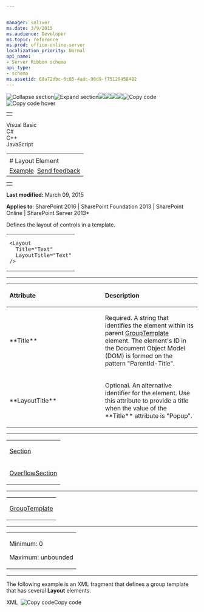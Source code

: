 ```yaml
---


manager: soliver
ms.date: 3/9/2015
ms.audience: Developer
ms.topic: reference
ms.prod: office-online-server
localization_priority: Normal
api_name:
- Server Ribbon schema
api_type:
- schema
ms.assetid: 60a72dbc-6c85-4adc-98d9-f75129458482
---
```


![Collapse
section](../icons/collapse_all.gif "Collapse section")![Expand
section](../icons/expand_all.gif "Expand section")![](../icons/collapse_all.gif)![](../icons/expand_all.gif)![](../icons/dropdown.gif)![](../icons/dropdownHover.gif)![Copy
code](../icons/copycode.gif "Copy code")![Copy code
hover](../icons/copycodeHighlight.gif "Copy code hover")
<table>
<tbody>
<tr class="odd">
<td align="left"></td>
</tr>
</tbody>
</table>

Visual Basic  
C\#  
C++  
JavaScript  

<table>
<tbody>
<tr class="odd">
<td align="left"><span id="runningHeaderText"></span></td>
</tr>
<tr class="even">
<td align="left"># Layout Element</td>
</tr>
<tr class="odd">
<td align="left"><a href="#exampleToggle">Example</a>  <span id="headfeedbackarea" class="feedbackhead"><a href="javascript:SubmitFeedback(&#39;docthis@Microsoft.com&#39;,&#39;&#39;,&#39;&#39;,&#39;&#39;,&#39;1.0.18082.1225&#39;,&#39;%0\dThank%20you%20for%20your%20feedback.%20The%20developer%20writing%20teams%20use%20your%20feedback%20to%20improve%20documentation.%20While%20we%20are%20reviewing%20your%20feedback,%20we%20may%20send%20you%20e-mail%20to%20ask%20for%20clarification%20or%20feedback%20on%20a%20solution.%20We%20do%20not%20use%20your%20e-mail%20address%20for%20any%20other%20purpose%20and%20we%20delete%20it%20after%20we%20finish%20our%20review.%0\AFor%20further%20information%20about%20the%20privacy%20policies%20of%20Microsoft,%20please%20see%20http://privacy.microsoft.com/en-us/default.aspx.%0\A%0\d&#39;,&#39;Customer%20feedback&#39;);">Send feedback</a></span></td>
</tr>
</tbody>
</table>

<table>
<colgroup>
<col width="100%" />
</colgroup>
<tbody>
<tr class="odd">
<td align="left"></td>
</tr>
</tbody>
</table>

**Last modified:** March 09, 2015

**Applies to**: SharePoint 2016 | SharePoint Foundation 2013 |
SharePoint Online | SharePoint Server 2013*

Defines the layout of controls in a template.

<span codelanguage="other"></span>
<table>
<colgroup>
<col width="100%" />
</colgroup>
<tbody>
<tr class="odd">
<td align="left"><pre><code>&lt;Layout
  Title=&quot;Text&quot;
  LayoutTitle=&quot;Text&quot;
/&gt;</code></pre></td>
</tr>
</tbody>
</table>


-----------------------------------------------------------------------------------------------------------------------------------------------------------------------------------------------

<table>
<colgroup>
<col width="50%" />
<col width="50%" />
</colgroup>
<thead>
<tr class="header">
<th align="left"><p>Attribute</p></th>
<th align="left"><p>Description</p></th>
</tr>
</thead>
<tbody>
<tr class="odd">
<td align="left"><p>**Title**</p></td>
<td align="left"><p>Required. A string that identifies the element within its parent <a href="grouptemplate-element.htm">GroupTemplate</a> element. The element's ID in the Document Object Model (DOM) is formed on the pattern &quot;ParentId-Title&quot;.</p></td>
</tr>
<tr class="even">
<td align="left"><p>**LayoutTitle**</p></td>
<td align="left"><p>Optional. An alternative identifier for the element. Use this attribute to provide a title when the value of the **Title** attribute is &quot;Popup&quot;.</p></td>
</tr>
</tbody>
</table>


---------------------------------------------------------------------------------------------------------------------------------------------------------------------------------------------------

<table>
<colgroup>
<col width="100%" />
</colgroup>
<tbody>
<tr class="odd">
<td align="left"><p><a href="section-element.htm">Section</a></p></td>
</tr>
<tr class="even">
<td align="left"><p><a href="overflowsection-element.htm">OverflowSection</a></p></td>
</tr>
</tbody>
</table>


----------------------------------------------------------------------------------------------------------------------------------------------------------------------------------------------------

<table>
<colgroup>
<col width="100%" />
</colgroup>
<tbody>
<tr class="odd">
<td align="left"><p><a href="grouptemplate-element.htm">GroupTemplate</a></p></td>
</tr>
</tbody>
</table>


------------------------------------------------------------------------------------------------------------------------------------------------------------------------------------------------

<table>
<colgroup>
<col width="100%" />
</colgroup>
<tbody>
<tr class="odd">
<td align="left"><p>Minimum: 0</p>
<p>Maximum: unbounded</p></td>
</tr>
</tbody>
</table>


------------------------------------------------------------------------------------------------------------------------------------------------------------------------------------------

The following example is an XML fragment that defines a group template
that has several **Layout** elements.

<span codelanguage="xmlLang"></span>
XML 
<span class="copyCode" onclick="CopyCode(this)"
onkeypress="CopyCode_CheckKey(this, event)"
onmouseover="ChangeCopyCodeIcon(this)"
onmouseout="ChangeCopyCodeIcon(this)" tabindex="0">![Copy
code](../icons/copycode.gif "Copy code")Copy code</span>
    <GroupTemplate Id="Ribbon.Templates.FontGroup">
      <Layout Title="Large">
        <Section Type="TwoRow" Alignment="Middle">
          <Row>
            <ControlRef TemplateAlias="font" DisplayMode="Medium" />
            <ControlRef TemplateAlias="fontsize" DisplayMode="Medium" />
          </Row>
          <Row>
            <Strip>
              <ControlRef TemplateAlias="bold" DisplayMode="Small" />
              <ControlRef TemplateAlias="italics" DisplayMode="Small" />
              <ControlRef TemplateAlias="underline" DisplayMode="Small" />
              <ControlRef TemplateAlias="strikethrough" DisplayMode="Small" />
              <ControlRef TemplateAlias="subscript" DisplayMode="Small" />
              <ControlRef TemplateAlias="superscript" DisplayMode="Small" />
            </Strip>
            <Strip>
              <ControlRef TemplateAlias="backgroundcolor" DisplayMode="Small" />
              <ControlRef TemplateAlias="fontcolor" DisplayMode="Small" />
            </Strip>
            <Strip>
              <ControlRef TemplateAlias="clearformat" DisplayMode="Small" />
            </Strip>
          </Row>
        </Section>
        <OverflowSection Type="OneRow" TemplateAlias="o1" DisplayMode="Large"/>
      </Layout>
      <Layout Title="Medium">
        <Section Type="ThreeRow">
          <Row>
            <ControlRef TemplateAlias="font" DisplayMode="Medium" />
            <ControlRef TemplateAlias="fontsize" DisplayMode="Medium" />
          </Row>
          <Row>
            <Strip>
              <ControlRef TemplateAlias="bold" DisplayMode="Small" />
              <ControlRef TemplateAlias="italics" DisplayMode="Small" />
              <ControlRef TemplateAlias="underline" DisplayMode="Small" />
              <ControlRef TemplateAlias="strikethrough" DisplayMode="Small" />
              <ControlRef TemplateAlias="subscript" DisplayMode="Small" />
              <ControlRef TemplateAlias="superscript" DisplayMode="Small" />
            </Strip>
          </Row>
          <Row>
            <Strip>
              <ControlRef TemplateAlias="backgroundcolor" DisplayMode="Small" />
              <ControlRef TemplateAlias="fontcolor" DisplayMode="Small" />
            </Strip>
            <Strip>
              <ControlRef TemplateAlias="clearformat" DisplayMode="Small" />
            </Strip>
          </Row>
        </Section>
        <OverflowSection Type="ThreeRow" TemplateAlias="o1" DisplayMode="Medium"/>
      </Layout>
      <Layout Title="Popup" LayoutTitle="Large" />
    </GroupTemplate>








